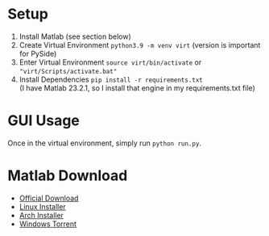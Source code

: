 # Setup
1. Install Matlab (see section below)
2. Create Virtual Environment `python3.9 -m venv virt` (version is important for PySide)
3. Enter Virtual Environment `source virt/bin/activate` or `"virt/Scripts/activate.bat"`
4. Install Dependencies `pip install -r requirements.txt`  
(I have Matlab 23.2.1, so I install that engine in my requirements.txt file)

# GUI Usage
Once in the virtual environment, simply run `python run.py`.

# Matlab Download
* [Official Download](https://www.mathworks.com/help/install/ug/install-products-with-internet-connection.html)
* [Linux Installer](https://github.com/marshki/matlab_installer)
* [Arch Installer](https://github.com/Rubo3/matlab-aur)
* [Windows Torrent](https://tinyurl.com/ynhcdh7r)